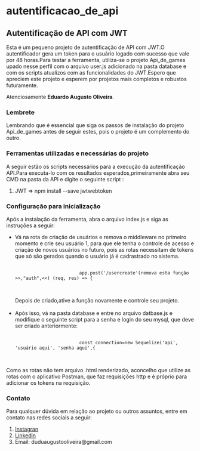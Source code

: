 # autentificacao_de_api
<div class="Header">
        <h2>Autentificação de API com JWT</h2>
        <p>Esta é um pequeno projeto de autentificação de API com JWT.O autentificador gera um token para o usuário logado com sucesso que vale por 48 horas.Para testar a ferramenta, utiliza-se o projeto Api_de_games upado nesse perfil com o arquivo user.js adicionado na pasta database e  com os scripts atualizos com as funcionalidades do JWT.Espero que apreciem este projeto e esperem por projetos mais completos e robustos futuramente.
        <p>Atenciosamente <strong>Eduardo Augusto Oliveira</strong>.</p>
        </p>
        <h3>Lembrete</h3>
        <p>Lembrando que é essencial que siga os passos de instalação do projeto Api_de_games antes de seguir estes, pois o projeto é um complemento do outro.</p>
        <h3>Ferramentas utilizadas e necessárias do projeto</h3>
        <p>A seguir estão os scripts necessários para a execução da autentificação API.Para executa-lo com os resultados esperados,primeiramente abra seu CMD na pasta da API e digite o seguinte script :</p>
        <ol>
            <li>JWT => npm install --save jwtwebtoken</li>     
        </ol>
        <h3>Configuração para inicialização</h3>
        <p>Após a instalação da ferramenta, abra o arquivo index.js e siga as instruções a seguir:</p>
        <ul>
            <li>Vá na rota de criação de usuários e remova o middleware no primeiro momento e crie seu usuário 1, para que ele tenha o controle de acesso e criação de novos usuários no futuro, pois as rotas necessitam de tokens que só são gerados quando o usuário já é cadrastrado no sistema.
                <pre>
                    <code>
                        app.post('/usercreate'(remova esta função >>,"auth",<<) (req, res) => {
                    </code>
                </pre>
                    Depois de criado,ative a função novamente e controle seu projeto.
            </li>
            <br>    
            <li>Após isso, vá na pasta database e entre no arquivo datbase.js e modifique o seguinte script para a senha e login do seu mysql, que deve ser criado anteriormente:
                <pre>
                    <code>
                        const connection=new Sequelize('api', 'usuário aqui', 'senha aqui',{
                    </code>
                </pre>
            </li>
        </ul>
        <p>Como as rotas não tem arquivo .html renderizado, aconcelho que utilize as rotas com o aplicativo Postman, que faz requisições http e é próprio para adicionar os tokens na requisição.</p>
    </div>
    <div class="Body">
        <h3>Contato</h3>
        <p>Para qualquer dúvida em relação ao projeto ou outros assuntos, entre em contato nas redes sociais a seguir:</p>
        <ol>
            <li><a href="https://www.instagram.com/eduu_augusto/">Instagran</a></li>
            <li><a href="https://www.instagram.com/eduu_augusto/">Linkedin</a></li>
            <li>Email: duduaugustooliveira@gmail.com</li>
        </ol>
    </div>
